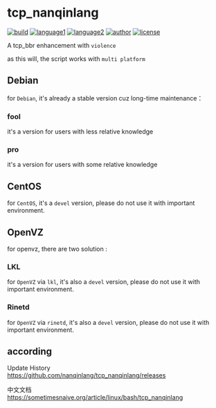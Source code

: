 # tcp_nanqinlang

[![build](https://github.com/nanqinlang/SVG/blob/master/build%20passing.svg)](https://github.com/nanqinlang-tcp/tcp_nanqinlang)
[![language1](https://github.com/nanqinlang/SVG/blob/master/language-c-blue.svg)](https://github.com/nanqinlang-tcp/tcp_nanqinlang)
[![language2](https://github.com/nanqinlang/SVG/blob/master/language-shell-blue.svg)](https://github.com/nanqinlang-tcp/tcp_nanqinlang)
[![author](https://github.com/nanqinlang/SVG/blob/master/author-nanqinlang-lightgrey.svg)](https://github.com/nanqinlang-tcp/tcp_nanqinlang)
[![license](https://github.com/nanqinlang/SVG/blob/master/license-GPLv3-orange.svg)](https://github.com/nanqinlang-tcp/tcp_nanqinlang)

A tcp_bbr enhancement with `violence`

as this will, the script works with `multi platform`

## Debian
for `Debian`, it's already a stable version cuz long-time maintenance：
### fool
it's a version for users with less relative knowledge
### pro
it's a version for users with some relative knowledge

## CentOS
for `CentOS`, it's a `devel` version, please do not use it with important environment.

## OpenVZ
for openvz, there are two solution :
### LKL
for `OpenVZ` via `lkl`, it's also a `devel` version, please do not use it with important environment.
### Rinetd
for `OpenVZ` via `rinetd`, it's also a `devel` version, please do not use it with important environment.

## according
Update History  
https://github.com/nanqinlang/tcp_nanqinlang/releases

中文文档  
https://sometimesnaive.org/article/linux/bash/tcp_nanqinlang